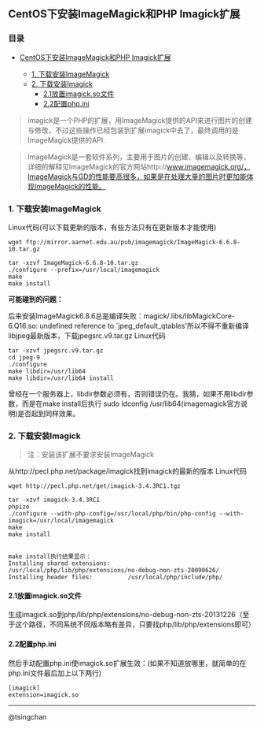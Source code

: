 ## CentOS下安装ImageMagick和PHP Imagick扩展

### 目录

- [CentOS下安装ImageMagick和PHP Imagick扩展](#centos下安装imagemagick和php-imagick扩展)

    - [1. 下载安装ImageMagick](#1-下载安装imagemagick)
    - [2. 下载安装Imagick](#2-下载安装imagick)
        - [2.1放置imagick.so文件](#21放置imagickso文件)
        - [2.2配置php.ini](#22配置phpini)

 
> imagick是一个PHP的扩展，用ImageMagick提供的API来进行图片的创建与修改，不过这些操作已经包装到扩展imagick中去了，最终调用的是ImageMagick提供的API. 


> ImageMagick是一套软件系列，主要用于图片的创建、编辑以及转换等，详细的解释见ImageMagick的官方网站http://www.imagemagick.org/，ImageMagick与GD的性能要高很多，如果是在处理大量的图片时更加能体现ImageMagick的性能。 

### 1. 下载安装ImageMagick  ###
Linux代码(可以下载更新的版本，有些方法只有在更新版本才能使用)

	wget ftp://mirror.aarnet.edu.au/pub/imagemagick/ImageMagick-6.6.8-10.tar.gz  
  
	tar -xzvf ImageMagick-6.6.8-10.tar.gz  
	./configure --prefix=/usr/local/imagemagick  
	make  
	make install  

**可能碰到的问题：**

后来安装ImageMagick6.8.6总是编译失败：magick/.libs/libMagickCore-6.Q16.so: undefined reference to `jpeg_default_qtables'所以不得不重新编译libjpeg最新版本，下载jpegsrc.v9.tar.gz 
Linux代码

	tar -xzvf jpegsrc.v9.tar.gz  
	cd jpeg-9  
	./configure  
	make libdir=/usr/lib64   
	make libdir=/usr/lib64 install  

曾经在一个服务器上，libdir参数必须有，否则错误仍在。我猜，如果不用libdir参数，而是在make install后执行  sudo ldconfig /usr/lib64(imagemagick官方说明)是否起到同样效果。

### 2. 下载安装Imagick  ###

> 注：安装该扩展不要求安装ImageMagick
 
从http://pecl.php.net/package/imagick找到imagick的最新的版本 
Linux代码

	wget http://pecl.php.net/get/imagick-3.4.3RC1.tgz 
  
	tar -xzvf imagick-3.4.3RC1  
	phpize  
	./configure --with-php-config=/usr/local/php/bin/php-config --with-imagick=/usr/local/imagemagick  
	make  
	make install  


	make install执行结果显示： 
	Installing shared extensions:     /usr/local/php/lib/php/extensions/no-debug-non-zts-20090626/ 
	Installing header files:          /usr/local/php/include/php/ 

#### 2.1放置imagick.so文件 ####
生成imagick.so到php/lib/php/extensions/no-debug-non-zts-20131226（至于这个路径，不同系统不同版本略有差异，只要找php/lib/php/extensions即可）

#### 2.2配置php.ini ####
然后手动配置php.ini使imagick.so扩展生效：(如果不知道放哪里，就简单的在php.ini文件最后加上以下两行)

	[imagick]
	extension=imagick.so

----------
@tsingchan
